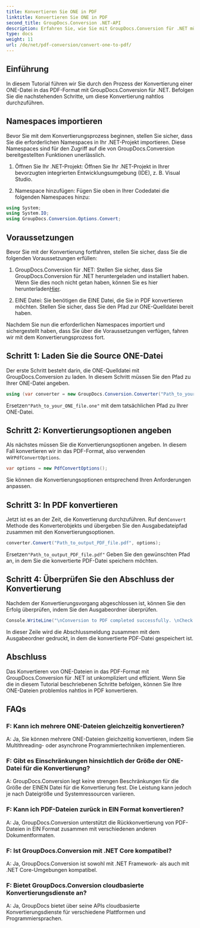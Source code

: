 ```yaml
---
title: Konvertieren Sie ONE in PDF
linktitle: Konvertieren Sie ONE in PDF
second_title: GroupDocs.Conversion .NET-API
description: Erfahren Sie, wie Sie mit GroupDocs.Conversion für .NET mühelos ONE-Dateien in das PDF-Format konvertieren. Folgen Sie unserer Schritt-für-Schritt-Anleitung.
type: docs
weight: 11
url: /de/net/pdf-conversion/convert-one-to-pdf/
---
```

## Einführung

In diesem Tutorial führen wir Sie durch den Prozess der Konvertierung einer ONE-Datei in das PDF-Format mit GroupDocs.Conversion für .NET. Befolgen Sie die nachstehenden Schritte, um diese Konvertierung nahtlos durchzuführen.

## Namespaces importieren

Bevor Sie mit dem Konvertierungsprozess beginnen, stellen Sie sicher, dass Sie die erforderlichen Namespaces in Ihr .NET-Projekt importieren. Diese Namespaces sind für den Zugriff auf die von GroupDocs.Conversion bereitgestellten Funktionen unerlässlich.

1. Öffnen Sie Ihr .NET-Projekt: Öffnen Sie Ihr .NET-Projekt in Ihrer bevorzugten integrierten Entwicklungsumgebung (IDE), z. B. Visual Studio.

2. Namespace hinzufügen: Fügen Sie oben in Ihrer Codedatei die folgenden Namespaces hinzu:

```csharp
using System;
using System.IO;
using GroupDocs.Conversion.Options.Convert;
```

## Voraussetzungen

Bevor Sie mit der Konvertierung fortfahren, stellen Sie sicher, dass Sie die folgenden Voraussetzungen erfüllen:

1.  GroupDocs.Conversion für .NET: Stellen Sie sicher, dass Sie GroupDocs.Conversion für .NET heruntergeladen und installiert haben. Wenn Sie dies noch nicht getan haben, können Sie es hier herunterladen[Hier](https://releases.groupdocs.com/conversion/net/).

2. EINE Datei: Sie benötigen die EINE Datei, die Sie in PDF konvertieren möchten. Stellen Sie sicher, dass Sie den Pfad zur ONE-Quelldatei bereit haben.

Nachdem Sie nun die erforderlichen Namespaces importiert und sichergestellt haben, dass Sie über die Voraussetzungen verfügen, fahren wir mit dem Konvertierungsprozess fort.

## Schritt 1: Laden Sie die Source ONE-Datei

Der erste Schritt besteht darin, die ONE-Quelldatei mit GroupDocs.Conversion zu laden. In diesem Schritt müssen Sie den Pfad zu Ihrer ONE-Datei angeben.

```csharp
using (var converter = new GroupDocs.Conversion.Converter("Path_to_your_ONE_file.one"))
```

 Ersetzen`"Path_to_your_ONE_file.one"` mit dem tatsächlichen Pfad zu Ihrer ONE-Datei.

## Schritt 2: Konvertierungsoptionen angeben

 Als nächstes müssen Sie die Konvertierungsoptionen angeben. In diesem Fall konvertieren wir in das PDF-Format, also verwenden wir`PdfConvertOptions`.

```csharp
var options = new PdfConvertOptions();
```

Sie können die Konvertierungsoptionen entsprechend Ihren Anforderungen anpassen.

## Schritt 3: In PDF konvertieren

 Jetzt ist es an der Zeit, die Konvertierung durchzuführen. Ruf den`Convert` Methode des Konverterobjekts und übergeben Sie den Ausgabedateipfad zusammen mit den Konvertierungsoptionen.

```csharp
converter.Convert("Path_to_output_PDF_file.pdf", options);
```

 Ersetzen`"Path_to_output_PDF_file.pdf"` Geben Sie den gewünschten Pfad an, in dem Sie die konvertierte PDF-Datei speichern möchten.

## Schritt 4: Überprüfen Sie den Abschluss der Konvertierung

Nachdem der Konvertierungsvorgang abgeschlossen ist, können Sie den Erfolg überprüfen, indem Sie den Ausgabeordner überprüfen.

```csharp
Console.WriteLine("\nConversion to PDF completed successfully. \nCheck output in {0}", outputFolder);
```

In dieser Zeile wird die Abschlussmeldung zusammen mit dem Ausgabeordner gedruckt, in dem die konvertierte PDF-Datei gespeichert ist.

## Abschluss

Das Konvertieren von ONE-Dateien in das PDF-Format mit GroupDocs.Conversion für .NET ist unkompliziert und effizient. Wenn Sie die in diesem Tutorial beschriebenen Schritte befolgen, können Sie Ihre ONE-Dateien problemlos nahtlos in PDF konvertieren.

## FAQs

### F: Kann ich mehrere ONE-Dateien gleichzeitig konvertieren?

A: Ja, Sie können mehrere ONE-Dateien gleichzeitig konvertieren, indem Sie Multithreading- oder asynchrone Programmiertechniken implementieren.

### F: Gibt es Einschränkungen hinsichtlich der Größe der ONE-Datei für die Konvertierung?

A: GroupDocs.Conversion legt keine strengen Beschränkungen für die Größe der EINEN Datei für die Konvertierung fest. Die Leistung kann jedoch je nach Dateigröße und Systemressourcen variieren.

### F: Kann ich PDF-Dateien zurück in EIN Format konvertieren?

A: Ja, GroupDocs.Conversion unterstützt die Rückkonvertierung von PDF-Dateien in EIN Format zusammen mit verschiedenen anderen Dokumentformaten.

### F: Ist GroupDocs.Conversion mit .NET Core kompatibel?

A: Ja, GroupDocs.Conversion ist sowohl mit .NET Framework- als auch mit .NET Core-Umgebungen kompatibel.

### F: Bietet GroupDocs.Conversion cloudbasierte Konvertierungsdienste an?

A: Ja, GroupDocs bietet über seine APIs cloudbasierte Konvertierungsdienste für verschiedene Plattformen und Programmiersprachen.